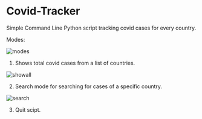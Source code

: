# Covid-Tracker
Simple Command Line Python script tracking covid cases for every country.

Modes:

![modes](https://user-images.githubusercontent.com/99222260/170873562-33256420-6d16-4f50-8a71-5e14a9b8b180.png)

1) Shows total covid cases from a list of countries.

![showall](https://user-images.githubusercontent.com/99222260/170873734-42f7b170-f16b-4b51-a128-b4c836ac46c3.png)

2) Search mode for searching for cases of a specific country.

![search](https://user-images.githubusercontent.com/99222260/170873756-05bc52c4-12e2-4f04-84b2-be6c98224b8e.png)

3) Quit scipt.
